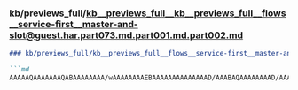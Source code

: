 ### kb/previews_full/kb__previews_full__kb__previews_full__flows__service-first__master-and-slot@guest.har.part073.md.part001.md.part002.md

```md
### kb/previews_full/kb__previews_full__flows__service-first__master-and-slot@guest.har.part073.md.part001.md (part 002)

```md
AAAAAQAAAAAAAQABAAAAAAAA/wAAAAAAAAEBAAAAAAAAAAAAAAD/AAABAQAAAAAAAAD/AAAA/wAAAAEAAAD/AAAAAQAAAP8AAA
```

```

```
